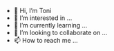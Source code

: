 - 👋 Hi, I’m Toni
- 👀 I’m interested in ...
- 🌱 I’m currently learning ...
- 💞️ I’m looking to collaborate on ...
- 📫 How to reach me ...

<!---
161toni/161toni is a ✨ special ✨ repository because its `README.md` (this file) appears on your GitHub profile.
You can click the Preview link to take a look at your changes.
--->
